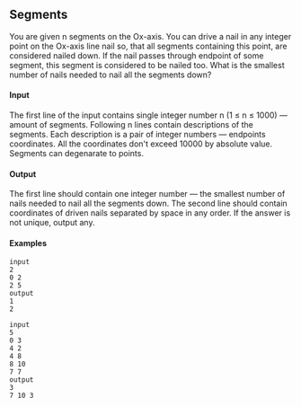 ## Segments

You are given n segments on the Ox-axis. You can drive a nail in any integer point on the Ox-axis line nail so, that all segments containing this point, are considered nailed down. If the nail passes through endpoint of some segment, this segment is considered to be nailed too. What is the smallest number of nails needed to nail all the segments down?

#### Input
The first line of the input contains single integer number n (1 ≤ n ≤ 1000) — amount of segments. Following n lines contain descriptions of the segments. Each description is a pair of integer numbers — endpoints coordinates. All the coordinates don't exceed 10000 by absolute value. Segments can degenarate to points.

#### Output
The first line should contain one integer number — the smallest number of nails needed to nail all the segments down. The second line should contain coordinates of driven nails separated by space in any order. If the answer is not unique, output any.

#### Examples
```
input
2
0 2
2 5
output
1
2 
```
```
input
5
0 3
4 2
4 8
8 10
7 7
output
3
7 10 3
```
